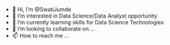 - 👋 Hi, I’m @SwatiJumde
- 👀 I’m interested in Data Science/Data Analyst opportunity
- 🌱 I’m currently learning skills for Data Science Technologies 
- 💞️ I’m looking to collaborate on ...
- 📫 How to reach me ...

<!---
SwatiJumde/SwatiJumde is a ✨ special ✨ repository because its `README.md` (this file) appears on your GitHub profile.
You can click the Preview link to take a look at your changes.
--->

